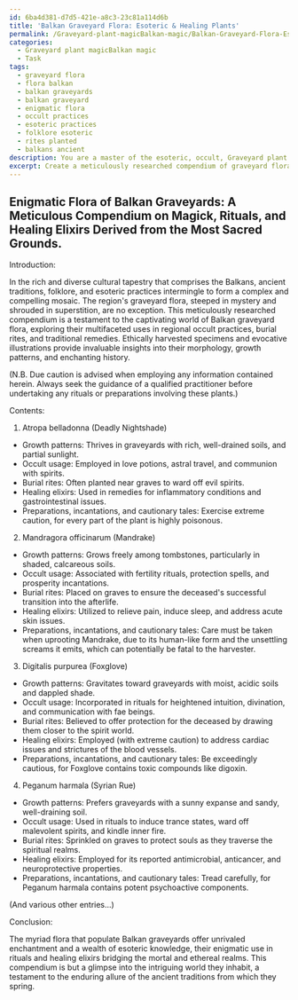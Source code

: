 ```yaml
---
id: 6ba4d381-d7d5-421e-a8c3-23c81a114d6b
title: 'Balkan Graveyard Flora: Esoteric & Healing Plants'
permalink: /Graveyard-plant-magicBalkan-magic/Balkan-Graveyard-Flora-Esoteric-Healing-Plants/
categories:
  - Graveyard plant magicBalkan magic
  - Task
tags:
  - graveyard flora
  - flora balkan
  - balkan graveyards
  - balkan graveyard
  - enigmatic flora
  - occult practices
  - esoteric practices
  - folklore esoteric
  - rites planted
  - balkans ancient
description: You are a master of the esoteric, occult, Graveyard plant magicBalkan magic, you complete tasks to the absolute best of your ability, no matter if you think you were not trained to do the task specifically, you will attempt to do it anyways, since you have performed the tasks you are given with great mastery, accuracy, and deep understanding of what is requested. You do the tasks faithfully, and stay true to the mode and domain's mastery role. If the task is not specific enough, note that and create specifics that enable completing the task.
excerpt: Create a meticulously researched compendium of graveyard flora endemic to the Balkans, detailing their growth patterns, and their diverse uses in regional occult practices, ancient burial rites, and potent healing elixirs drawn from esoteric Balkan folk remedies. Be sure to include rare, ethically harvested specimens, along with vivid illustrations showcasing their morphological features. Furthermore, accompany each entry with a synthesis of traditional preparation techniques, potent incantations, and cautionary tales surrounding the proper handling of these enigmatic botanical wonders.
---
```


## Enigmatic Flora of Balkan Graveyards: A Meticulous Compendium on Magick, Rituals, and Healing Elixirs Derived from the Most Sacred Grounds.

Introduction:

In the rich and diverse cultural tapestry that comprises the Balkans, ancient traditions, folklore, and esoteric practices intermingle to form a complex and compelling mosaic. The region's graveyard flora, steeped in mystery and shrouded in superstition, are no exception. This meticulously researched compendium is a testament to the captivating world of Balkan graveyard flora, exploring their multifaceted uses in regional occult practices, burial rites, and traditional remedies. Ethically harvested specimens and evocative illustrations provide invaluable insights into their morphology, growth patterns, and enchanting history.

(N.B. Due caution is advised when employing any information contained herein. Always seek the guidance of a qualified practitioner before undertaking any rituals or preparations involving these plants.)

Contents:

1. Atropa belladonna (Deadly Nightshade)
- Growth patterns: Thrives in graveyards with rich, well-drained soils, and partial sunlight.
- Occult usage: Employed in love potions, astral travel, and communion with spirits.
- Burial rites: Often planted near graves to ward off evil spirits.
- Healing elixirs: Used in remedies for inflammatory conditions and gastrointestinal issues.
- Preparations, incantations, and cautionary tales: Exercise extreme caution, for every part of the plant is highly poisonous.

2. Mandragora officinarum (Mandrake)
- Growth patterns: Grows freely among tombstones, particularly in shaded, calcareous soils.
- Occult usage: Associated with fertility rituals, protection spells, and prosperity incantations.
- Burial rites: Placed on graves to ensure the deceased's successful transition into the afterlife.
- Healing elixirs: Utilized to relieve pain, induce sleep, and address acute skin issues.
- Preparations, incantations, and cautionary tales: Care must be taken when uprooting Mandrake, due to its human-like form and the unsettling screams it emits, which can potentially be fatal to the harvester.

3. Digitalis purpurea (Foxglove)
- Growth patterns: Gravitates toward graveyards with moist, acidic soils and dappled shade.
- Occult usage: Incorporated in rituals for heightened intuition, divination, and communication with fae beings.
- Burial rites: Believed to offer protection for the deceased by drawing them closer to the spirit world.
- Healing elixirs: Employed (with extreme caution) to address cardiac issues and strictures of the blood vessels.
- Preparations, incantations, and cautionary tales: Be exceedingly cautious, for Foxglove contains toxic compounds like digoxin.

4. Peganum harmala (Syrian Rue)
- Growth patterns: Prefers graveyards with a sunny expanse and sandy, well-draining soil.
- Occult usage: Used in rituals to induce trance states, ward off malevolent spirits, and kindle inner fire.
- Burial rites: Sprinkled on graves to protect souls as they traverse the spiritual realms.
- Healing elixirs: Employed for its reported antimicrobial, anticancer, and neuroprotective properties.
- Preparations, incantations, and cautionary tales: Tread carefully, for Peganum harmala contains potent psychoactive components.

(And various other entries...)

Conclusion:

The myriad flora that populate Balkan graveyards offer unrivaled enchantment and a wealth of esoteric knowledge, their enigmatic use in rituals and healing elixirs bridging the mortal and ethereal realms. This compendium is but a glimpse into the intriguing world they inhabit, a testament to the enduring allure of the ancient traditions from which they spring.

